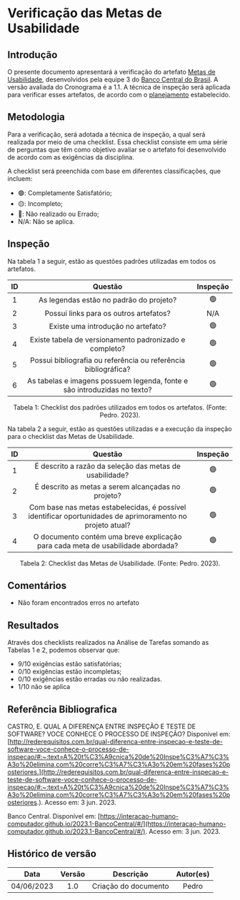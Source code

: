 # Verificação das Metas de Usabilidade

## Introdução

O presente documento apresentará a verificação do artefato [Metas de Usabilidade](https://interacao-humano-computador.github.io/2023.1-BancoCentral/#/analise_requisitos/metas_usabilidade), desenvolvidos pela equipe 3 do [Banco Central do Brasil](https://interacao-humano-computador.github.io/2023.1-BancoCentral/). A versão avaliada do Cronograma é a 1.1. A técnica de inspeção será aplicada para verificar esses artefatos, de acordo com o [planejamento](../planejamento.md) estabelecido.

## Metodologia

Para a verificação, será adotada a técnica de inspeção, a qual será realizada por meio de uma checklist. Essa checklist consiste em uma série de perguntas que têm como objetivo avaliar se o artefato foi desenvolvido de acordo com as exigências da disciplina.

A checklist será preenchida com base em diferentes classificações, que incluem:

* 🟢: Completamente Satisfatório;
* 🟡: Incompleto;
* 🔴: Não realizado ou Errado;
* N/A: Não se aplica.

## Inspeção

Na tabela 1 a seguir, estão as questões padrões utilizadas em todos os artefatos.

| ID |                                 Questão                                 | Inspeção |
| :-: | :-----------------------------------------------------------------------: | :--------: |
| 1 |                 As legendas estão no padrão do projeto?                 |     🟢     |
| 2 |                  Possui links para os outros artefatos?                  |    N/A    |
| 3 |                   Existe uma introdução no artefato?                   |     🟢     |
| 4 |          Existe tabela de versionamento padronizado e completo?          |     🟢     |
| 5 |     Possui bibliografia ou referência ou referência bibliográfica?     |     🟢     |
| 6 | As tabelas e imagens possuem legenda, fonte e são introduzidas no texto? |     🟢     |

<div style="text-align: center">
    <p> Tabela 1: Checklist dos padrões utilizados em todos os artefatos. (Fonte: Pedro. 2023).</p>
</div>

Na tabela 2 a seguir, estão as questões utilizadas e a execução da inspeção para o checklist das Metas de Usabilidade.

<center>

| ID |                                                  Questão                                                  | Inspeção |
| :-: | :---------------------------------------------------------------------------------------------------------: | :--------: |
| 1 |                         É descrito a razão da seleção das metas de usabilidade?                         |     🟢     |
| 2 |                            É descrito as metas a serem alcançadas no projeto?                            |     🟢     |
| 3 | Com base nas metas estabelecidas, é possível identificar oportunidades de aprimoramento no projeto atual? |     🟢     |
| 4 |             O documento contém uma breve explicação para cada meta de usabilidade abordada?             |     🟢     |

<div style="text-align: center">
    <p> Tabela 2: Checklist das Metas de Usabilidade. (Fonte: Pedro. 2023).</p>
</div>

</center>

## Comentários

* Não foram encontrados erros no artefato

## Resultados

Através dos checklists realizados na Análise de Tarefas somando as Tabelas 1 e 2, podemos observar que:

* 9/10 exigências estão satisfatórias;
* 0/10 exigências estão incompletas;
* 0/10 exigências estão erradas ou não realizadas.
* 1/10 não se aplica

## Referência Bibliografica

CASTRO, E. QUAL A DIFERENÇA ENTRE INSPEÇÃO E TESTE DE SOFTWARE? VOCE CONHECE O PROCESSO DE INSPEÇÃO? Disponível em: [http://rederequisitos.com.br/qual-diferenca-entre-inspecao-e-teste-de-software-voce-conhece-o-processo-de-inspecao/#:~:text=A%20t%C3%A9cnica%20de%20Inspe%C3%A7%C3%A3o%20elimina,com%20corre%C3%A7%C3%A3o%20em%20fases%20posteriores.](http://rederequisitos.com.br/qual-diferenca-entre-inspecao-e-teste-de-software-voce-conhece-o-processo-de-inspecao/#:~:text=A%20t%C3%A9cnica%20de%20Inspe%C3%A7%C3%A3o%20elimina,com%20corre%C3%A7%C3%A3o%20em%20fases%20posteriores.). Acesso em: 3 jun. 2023.

Banco Central. Disponível em: [https://interacao-humano-computador.github.io/2023.1-BancoCentral/#/](https://interacao-humano-computador.github.io/2023.1-BancoCentral/#/). Acesso em: 3 jun. 2023.‌
‌

## Histórico de versão

|    Data    | Versão |      Descrição      | Autor(es) |
| :--------: | :-----: | :--------------------: | :-------: |
| 04/06/2023 |   1.0   | Criação do documento |   Pedro   |
